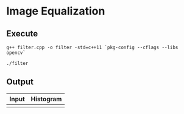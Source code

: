 # Image Equalization

## Execute
```
g++ filter.cpp -o filter -std=c++11 `pkg-config --cflags --libs opencv`
```
```
./filter
```

## Output
| Input   | Histogram|
| :---:   | :---: |
| | |
